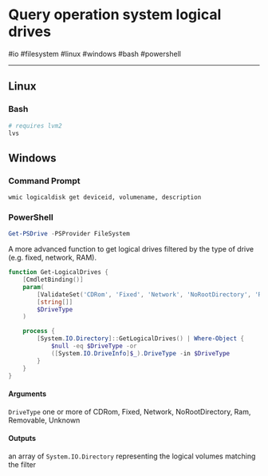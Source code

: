 # Query operation system logical drives

#io #filesystem #linux #windows  #bash #powershell

-----

## Linux

### Bash

```bash
# requires lvm2
lvs
```

## Windows

### Command Prompt

```
wmic logicaldisk get deviceid, volumename, description
```

### PowerShell

```powershell
Get-PSDrive -PSProvider FileSystem
```

A more advanced function to get logical drives filtered by the type of drive (e.g. fixed, network, RAM).

```powershell
function Get-LogicalDrives {    
    [CmdletBinding()]
    param(
        [ValidateSet('CDRom', 'Fixed', 'Network', 'NoRootDirectory', 'Ram', 'Removable', 'Unknown')]
        [string[]]
        $DriveType
    )    

    process {
        [System.IO.Directory]::GetLogicalDrives() | Where-Object {
            $null -eq $DriveType -or
            ([System.IO.DriveInfo]$_).DriveType -in $DriveType
        }
    }
}
```

#### Arguments

`DriveType` one or more of CDRom, Fixed, Network, NoRootDirectory, Ram, Removable, Unknown

#### Outputs

an array of `System.IO.Directory` representing the logical volumes matching the filter
